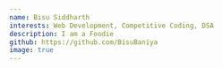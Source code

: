 ```yaml
---
name: Bisu Siddharth
interests: Web Development, Competitive Coding, DSA
description: I am a Foodie
github: https://github.com/BisuBaniya
image: true
--- 
```

